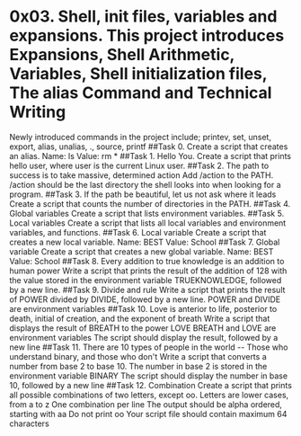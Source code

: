 # 0x03. Shell, init files, variables and expansions. This project introduces Expansions, Shell Arithmetic, Variables, Shell initialization files, The alias Command and Technical Writing
Newly introduced commands in the project include; printev, set, unset, export, alias, unalias, ., source, printf
##Task 0.<o> Create a script that creates an alias.
Name: ls
Value: rm *
##Task 1. Hello You. Create a script that prints hello user, where user is the current Linux user. 
##Task 2. The path to success is to take massive, determined action Add /action to the PATH. /action should be the last directory the shell looks into when looking for a program. 
##Task 3. If the path be beautiful, let us not ask where it leads Create a script that counts the number of directories in the PATH. 
##Task 4. Global variables Create a script that lists environment variables. 
##Task 5. Local variables Create a script that lists all local variables and environment variables, and functions. 
##Task 6. Local variable Create a script that creates a new local variable. 
Name: BEST 
Value: School 
##Task 7. Global variable Create a script that creates a new global variable. 
Name: BEST 
Value: School 
##Task 8.  Every addition to true knowledge is an addition to human power Write a script that prints the result of the addition of 128 with the value stored in the environment variable TRUEKNOWLEDGE, followed by a new line.
##Task 9. Divide and rule Write a script that prints the result of POWER divided by DIVIDE, followed by a new line. 
POWER and DIVIDE are environment variables 
##Task 10. Love is anterior to life, posterior to death, initial of creation, and the exponent of breath Write a script that displays the result of BREATH to the power LOVE 
BREATH and LOVE are environment variables 
The script should display the result, followed by a new line
##Task 11. There are 10 types of people in the world -- Those who understand binary, and those who don't Write a script that converts a number from base 2 to base 10. 
The number in base 2 is stored in the environment variable BINARY
The script should display the number in base 10, followed by a new line
##Task 12. Combination Create a script that prints all possible combinations of two letters, except oo.
Letters are lower cases, from a to z 
One combination per line 
The output should be alpha ordered, starting with aa 
Do not print oo 
Your script file should contain maximum 64 characters
